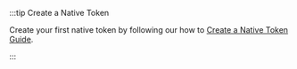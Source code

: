 :::tip Create a Native Token

Create your first native token by following our how to [Create a Native Token Guide](../../iota-evm/how-tos/core-contracts/token/create-native-token.mdx).

:::
